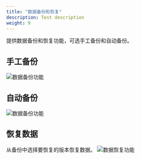 ```yaml
---
title: "数据备份和恢复"
description: Test description
weight: 9
---
```


提供数据备份和恢复功能，可选手工备份和自动备份。

## 手工备份

![数据备份功能](../../_images/pg_backup.png)

## 自动备份

![数据备份功能](../../_images/pg_autobackup.png)

## 恢复数据

从备份中选择要恢复的版本恢复数据。
![数据恢复功能](../../_images/pg_restore.png)